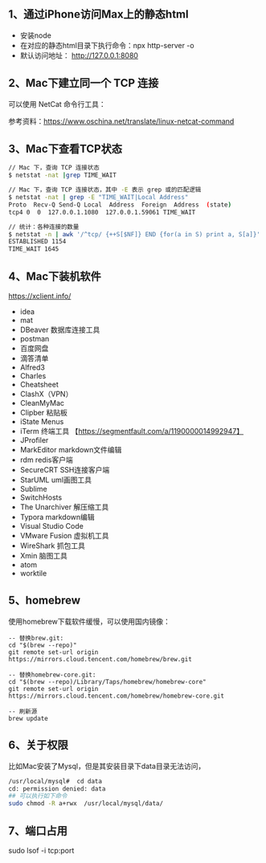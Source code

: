 ## 1、通过iPhone访问Max上的静态html

- 安装node
- 在对应的静态html目录下执行命令：npx http-server -o
- 默认访问地址：  http://127.0.0.1:8080 

## 2、Mac下建立同一个 TCP 连接

可以使用 NetCat 命令行工具：

参考资料：https://www.oschina.net/translate/linux-netcat-command


## 3、Mac下查看TCP状态

```bash
// Mac 下，查询 TCP 连接状态
$ netstat -nat |grep TIME_WAIT

// Mac 下，查询 TCP 连接状态，其中 -E 表示 grep 或的匹配逻辑
$ netstat -nat | grep -E "TIME_WAIT|Local Address"
Proto  Recv-Q Send-Q Local  Address  Foreign  Address  (state)
tcp4 0  0  127.0.0.1.1080  127.0.0.1.59061 TIME_WAIT

// 统计：各种连接的数量
$ netstat -n | awk '/^tcp/ {++S[$NF]} END {for(a in S) print a, S[a]}'
ESTABLISHED 1154
TIME_WAIT 1645
```

## 4、Mac下装机软件

https://xclient.info/

- idea
- mat
- DBeaver   数据库连接工具
- postman
- 百度网盘
- 滴答清单
- Alfred3
- Charles
- Cheatsheet
- ClashX（VPN）
- CleanMyMac
- Clipber  粘贴板
- iState Menus
- iTerm   终端工具 【https://segmentfault.com/a/1190000014992947】
- JProfiler
- MarkEditor  markdown文件编辑
- rdm  redis客户端
- SecureCRT  SSH连接客户端
- StarUML       uml画图工具
- Sublime
- SwitchHosts
- The Unarchiver   解压缩工具
- Typora    markdown编辑
- Visual Studio Code
- VMware Fusion  虚拟机工具
- WireShark   抓包工具
- Xmin      脑图工具
- atom
- worktile

## 5、homebrew

使用homebrew下载软件缓慢，可以使用国内镜像：
```
-- 替换brew.git:
cd "$(brew --repo)"
git remote set-url origin https://mirrors.cloud.tencent.com/homebrew/brew.git

-- 替换homebrew-core.git:
cd "$(brew --repo)/Library/Taps/homebrew/homebrew-core"
git remote set-url origin https://mirrors.cloud.tencent.com/homebrew/homebrew-core.git

-- 刷新源
brew update
```

## 6、关于权限

比如Mac安装了Mysql，但是其安装目录下data目录无法访问，
```sh
/usr/local/mysql#  cd data
cd: permission denied: data
## 可以执行如下命令
sudo chmod -R a+rwx  /usr/local/mysql/data/
```

## 7、端口占用

sudo lsof -i tcp:port
